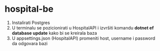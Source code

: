 # hospital-be

1. Instalirati Postgres
2. U terminalu se pozicionirati u HospitalAPI i izvršiti komandu __dotnet ef database update__ kako bi se kreirala baza
3. U appsettings.json (HospitalAPI) promeniti host, username i password da odgovara bazi
